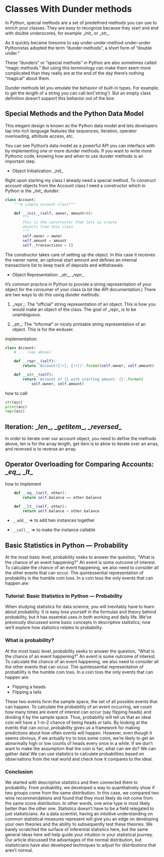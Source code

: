 # Classes With Dunder methods

In Python, special methods are a set of predefined methods you can use to enrich your classes. They are easy to recognize because they start and end with double underscores, for example \__init__ or \__str__.

As it quickly became tiresome to say under-under-method-under-under Pythonistas adopted the term “dunder methods”, a short form of “double under.”

These “dunders” or “special methods” in Python are also sometimes called “magic methods.” But using this terminology can make them seem more complicated than they really are at the end of the day there’s nothing “magical” about them.

Dunder methods let you emulate the behavior of built-in types. For example, to get the length of a string you can call len('string'). But an empty class definition doesn’t support this behavior out of the box:

## Special Methods and the Python Data Model

This elegant design is known as the Python data model and lets developers tap into rich language features like sequences, iteration, operator overloading, attribute access, etc.

You can see Python’s data model as a powerful API you can interface with by implementing one or more dunder methods. If you want to write more Pythonic code, knowing how and when to use dunder methods is an important step.

- Object Initialization: \__init__

Right upon starting my class I already need a special method. To construct account objects from the Account class I need a constructor which in Python is the \__init__ dunder:

```python
class Account:
    """A simple account class"""

    def __init__(self, owner, amount=0):
        """
        This is the constructor that lets us create
        objects from this class
        """
        self.owner = owner
        self.amount = amount
        self._transactions = []
```

The constructor takes care of setting up the object. In this case it receives the owner name, an optional start amount and defines an internal transactions list to keep track of deposits and withdrawals.

- Object Representation: \__str__, \__repr__

It’s common practice in Python to provide a string representation of your object for the consumer of your class (a bit like API documentation.) There are two ways to do this using dunder methods:

1. \__repr__: The “official” string representation of an object. This is how you would make an object of the class. The goal of \__repr__ is to be unambiguous.

2. \__str__: The “informal” or nicely printable string representation of an object. This is for the enduser.

implementation:

```python
class Account:
    # ... (see above)

    def __repr__(self):
        return 'Account({!r}, {!r})'.format(self.owner, self.amount)

    def __str__(self):
        return 'Account of {} with starting amount: {}'.format(
            self.owner, self.amount)
```

how to call:

```python
str(acc)
print(acc)
repr(acc)
```

## Iteration: \__len__, \__getitem__, \__reversed__

In order to iterate over our account object, you need to define the methods above, len is for the array length, get item is to allow to iterate over an arras, and reversed is to reverse an array.

## Operator Overloading for Comparing Accounts: \__eq__, \__lt__

how to implement

```python
    def __eq__(self, other):
        return self.balance == other.balance

    def __lt__(self, other):
        return self.balance < other.balance
```

- `__add__` => to add two instances together

- `__call__` => to make the instance callable

## Basic Statistics in Python — Probability

At the most basic level, probability seeks to answer the question, “What is the chance of an event happening?” An event is some outcome of interest. To calculate the chance of an event happening, we also need to consider all the other events that can occur. The quintessential representation of probability is the humble coin toss. In a coin toss the only events that can happen are:

### Tutorial: Basic Statistics in Python — Probability

When studying statistics for data science, you will inevitably have to learn about probability. It is easy lose yourself in the formulas and theory behind probability, but it has essential uses in both working and daily life. We’ve previously discussed some basic concepts in descriptive statistics; now we’ll explore how statistics relates to probability.

### What is probability?

At the most basic level, probability seeks to answer the question, “What is the chance of an event happening?” An event is some outcome of interest. To calculate the chance of an event happening, we also need to consider all the other events that can occur. The quintessential representation of probability is the humble coin toss. In a coin toss the only events that can happen are:

- Flipping a heads
- Flipping a tails

These two events form the sample space, the set of all possible events that can happen. To calculate the probability of an event occurring, we count how many times are event of interest can occur (say flipping heads) and dividing it by the sample space. Thus, probability will tell us that an ideal coin will have a 1-in-2 chance of being heads or tails. By looking at the events that can occur, probability gives us a framework for making predictions about how often events will happen. However, even though it seems obvious, if we actually try to toss some coins, we’re likely to get an abnormally high or low counts of heads every once in a while. If we don’t want to make the assumption that the coin is fair, what can we do? We can gather data! We can use statistics to calculate probabilities based on observations from the real world and check how it compares to the ideal.

### Conclusion

We started with descriptive statistics and then connected them to probability. From probability, we developed a way to quantitatively show if two groups come from the same distribution. In this case, we compared two wine recommendations and found that they most likely do not come from the same score distribution. In other words, one wine type is most likely better than the other one. Statistics doesn’t have to be a field relegated to just statisticians. As a data scientist, having an intuitive understanding on common statistical measures represent will give you an edge on developing your own theories and the ability to subsequently test these theories. We barely scratched the surface of inferential statistics here, but the same general ideas here will help guide your intuition in your statistical journey. Our article discussed the advantages of the normal distribution, but statisticians have also developed techniques to adjust for distributions that aren’t normal.
